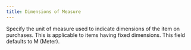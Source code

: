 ```yaml
---
title: Dimensions of Measure
---
```



Specify the unit of measure used to indicate dimensions of the item  on purchases. This is applicable to items having fixed dimensions. This  field defaults to M  (Meter).
